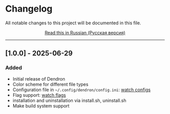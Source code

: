 # Changelog

All notable changes to this project will be documented in this file.
<p align="center">
  <a href="docs/ru/CHANGELOG_ru.md">Read this in Russian (Русская версия)</a>
</p>

---

## [1.0.0] - 2025-06-29
### Added
- Initial release of Dendron
- Color scheme for different file types
- Configuration file in `~/.config/dendron/config.ini`: [watch configs](docs/CONFIG.md)
- Flag support: [watch flags](README.md#section_flags)
- installation and uninstallation via install.sh, uninstall.sh
- Make build system support

